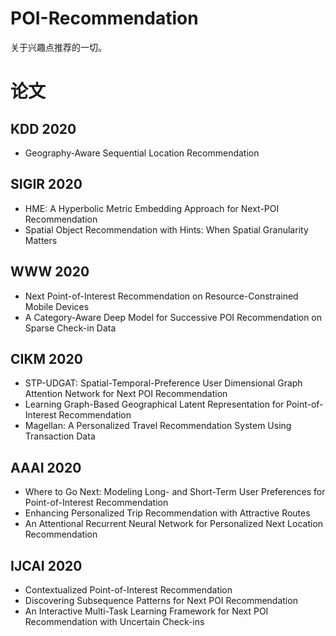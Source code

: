 # POI-Recommendation
关于兴趣点推荐的一切。

# 论文
## KDD 2020
- Geography-Aware Sequential Location Recommendation

## SIGIR 2020
- HME: A Hyperbolic Metric Embedding Approach for Next-POI Recommendation
- Spatial Object Recommendation with Hints: When Spatial Granularity Matters

## WWW 2020
- Next Point-of-Interest Recommendation on Resource-Constrained Mobile Devices
- A Category-Aware Deep Model for Successive POI Recommendation on Sparse Check-in Data

## CIKM 2020
- STP-UDGAT: Spatial-Temporal-Preference User Dimensional Graph Attention Network for Next POI Recommendation
- Learning Graph-Based Geographical Latent Representation for Point-of-Interest Recommendation
- Magellan: A Personalized Travel Recommendation System Using Transaction Data

## AAAI 2020
- Where to Go Next: Modeling Long- and Short-Term User Preferences for Point-of-Interest Recommendation
- Enhancing Personalized Trip Recommendation with Attractive Routes
- An Attentional Recurrent Neural Network for Personalized Next Location Recommendation

## IJCAI 2020
- Contextualized Point-of-Interest Recommendation
- Discovering Subsequence Patterns for Next POI Recommendation
- An Interactive Multi-Task Learning Framework for Next POI Recommendation with Uncertain Check-ins
